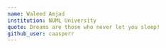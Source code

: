 ```yaml
---
name: Waleed Amjad
institution: NUML University
quote: Dreams are those who never let you sleep!
github_user: caasperr
---
```

